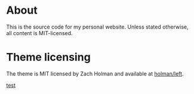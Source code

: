 # About
This is the source code for my personal website.
Unless stated otherwise, all content is MIT-licensed.

# Theme licensing
The theme is MIT licensed by Zach Holman and available at
[holman/left](https://github.com/holman/left).

[test](https://github.com/bamos/test)
